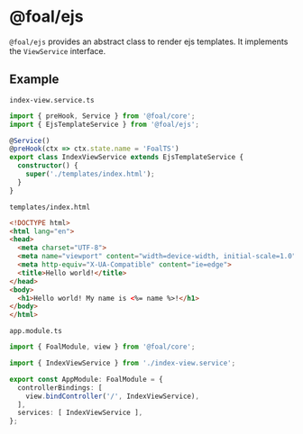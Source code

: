 # @foal/ejs

`@foal/ejs` provides an abstract class to render ejs templates. It implements the `ViewService` interface.

## Example

`index-view.service.ts`
```typescript
import { preHook, Service } from '@foal/core';
import { EjsTemplateService } from '@foal/ejs';

@Service()
@preHook(ctx => ctx.state.name = 'FoalTS')
export class IndexViewService extends EjsTemplateService {
  constructor() {
    super('./templates/index.html');
  }
}
```

`templates/index.html`
```html
<!DOCTYPE html>
<html lang="en">
<head>
  <meta charset="UTF-8">
  <meta name="viewport" content="width=device-width, initial-scale=1.0">
  <meta http-equiv="X-UA-Compatible" content="ie=edge">
  <title>Hello world!</title>
</head>
<body>
  <h1>Hello world! My name is <%= name %>!</h1>
</body>
</html>
```

`app.module.ts`
```typescript
import { FoalModule, view } from '@foal/core';

import { IndexViewService } from './index-view.service';

export const AppModule: FoalModule = {
  controllerBindings: [
    view.bindController('/', IndexViewService),
  ],
  services: [ IndexViewService ],
};

```